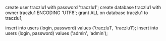 create user traczlu1 with password 'traczlu1';
create database traczlu1 with owner traczlu1 ENCODING 'UTF8';
grant ALL on database traczlu1 to traczlu1;


insert into users (login, password) values ('traczlu1', 'traczlu1');
insert into users (login, password) values ('admin', 'admin');